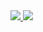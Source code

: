 <a href="https://github.com/Amro32">
  <img src="https://github-readme-stats.vercel.app/api?username=Amro32&show_icons=true&hide_border=true&theme=great-gatsby&include_all_commits=true" />
</a><a href="https://github.com/Amro32">
  <img src="https://github-readme-stats.vercel.app/api/top-langs/?username=Amro32&layout=compact&hide_border=true&theme=great-gatsby" />
</a>

